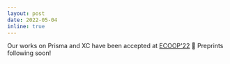 ```yaml
---
layout: post
date: 2022-05-04
inline: true
---
```


Our works on Prisma and XC have been accepted at [ECOOP'22](https://2022.ecoop.org/) 🎉 Preprints following soon!
